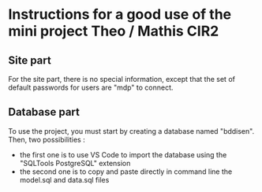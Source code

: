 # Instructions for a good use of the mini project Theo / Mathis CIR2

## Site part

For the site part, there is no special information, except that the set of default passwords for users are "mdp" to connect. 

## Database part

To use the project, you must start by creating a database named "bddisen". 
Then, two possibilities : 
- the first one is to use VS Code to import the database using the "SQLTools PostgreSQL" extension
- the second one is to copy and paste directly in command line the model.sql and data.sql files